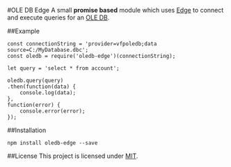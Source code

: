 #OLE DB Edge
A small **promise based** module which uses [Edge](https://github.com/tjanczuk/edge) to connect and execute queries for an [OLE DB](https://en.wikipedia.org/wiki/OLE_DB).

##Example
```
const connectionString = 'provider=vfpoledb;data source=C:/MyDatabase.dbc';
const oledb = require('oledb-edge')(connectionString);

let query = 'select * from account';

oledb.query(query)
.then(function(data) {
    console.log(data);
},
function(error) {
    console.error(error);
});
```

##Installation
```
npm install oledb-edge --save
```

##License
This project is licensed under [MIT](LICENSE).